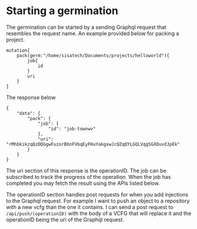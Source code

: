 # Starting a germination
The germination can be started by a sending Graphql request that resembles the request name. An example provided below for packing a project.

	mutation{
		pack(germ:"/home/sisatech/Documents/projects/helloworld"){
            job{
                id
            }
            uri
	    }
	}

The response below

    {
        "data": {
            "pack": {
                "job": {
                    "id": "job-townwv"
                },
                "uri": "rMhbkikzqQzDQGgwFuzorBbnFVbqEyFHuYakgxwJcQZqQYLGQLVqgSGXOuvdJpEk"
            }
        }
    }

The uri section of this response is the operationID. The job can be subscribed to track the progress of the operation. When the job has completed you may fetch the result using the APIs listed below.

The operationID section handles post requests for when you add injections to the Graphql request. For example I want to push an object to a repository with a new vcfg than the one it contains. I can send a post request to `/api/push/(operationID)` with the body of a VCFG that will replace it and the operationID being the uri of the Graphql request.